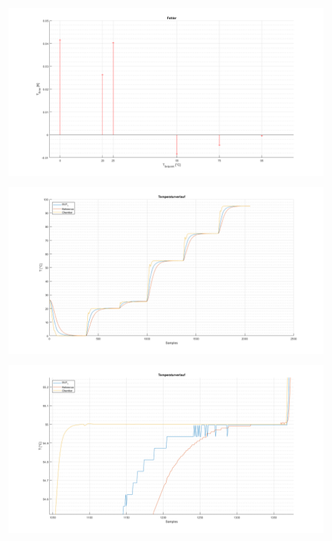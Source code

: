![Fehler](errors.png)

![Temperaturverlauf](temperature_diagram.png)

![Temperaturverlauf 55 °C Punkt](temperature_diagram_detail55.png)

